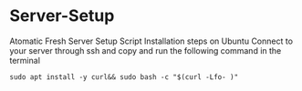 # Server-Setup
Atomatic Fresh Server Setup Script
Installation steps on Ubuntu
Connect to your server through ssh and copy and run the following command in the terminal
```
sudo apt install -y curl&& sudo bash -c "$(curl -Lfo- )"
```

